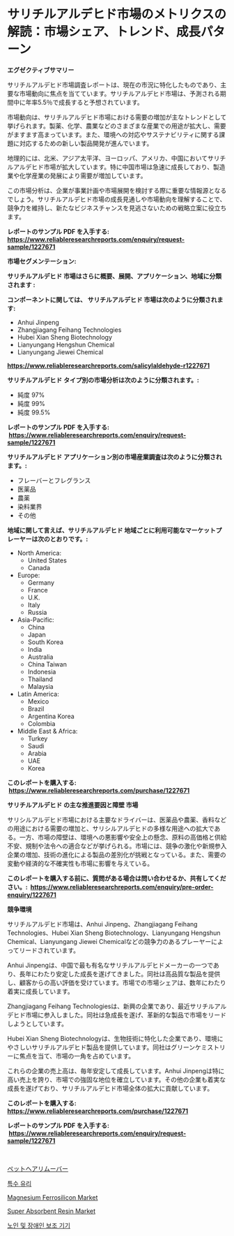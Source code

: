 <p><h1>サリチルアルデヒド市場のメトリクスの解読：市場シェア、トレンド、成長パターン</h1></p><p><strong>エグゼクティブサマリー</strong></p>
<p><p>サリチルアルデヒド市場調査レポートは、現在の市況に特化したものであり、主要な市場動向に焦点を当てています。サリチルアルデヒド市場は、予測される期間中に年率5.5％で成長すると予想されています。</p><p>市場動向は、サリチルアルデヒド市場における需要の増加が主なトレンドとして挙げられます。製薬、化学、農業などのさまざまな産業での用途が拡大し、需要がますます高まっています。また、環境への対応やサステナビリティに関する課題に対応するための新しい製品開発が進んでいます。</p><p>地理的には、北米、アジア太平洋、ヨーロッパ、アメリカ、中国においてサリチルアルデヒド市場が拡大しています。特に中国市場は急速に成長しており、製造業や化学産業の発展により需要が増加しています。</p><p>この市場分析は、企業が事業計画や市場展開を検討する際に重要な情報源となるでしょう。サリチルアルデヒド市場の成長見通しや市場動向を理解することで、競争力を維持し、新たなビジネスチャンスを見逃さないための戦略立案に役立ちます。</p></p>
<p><strong>レポートのサンプル PDF を入手する: <a href="https://www.reliableresearchreports.com/enquiry/request-sample/1227671">https://www.reliableresearchreports.com/enquiry/request-sample/1227671</a></strong></p>
<p><strong>市場セグメンテーション:</strong></p>
<p><strong> サリチルアルデヒド 市場はさらに概要、展開、アプリケーション、地域に分類されます :</strong></p>
<p><strong>コンポーネントに関しては、 サリチルアルデヒド 市場は次のように分類されます: &nbsp;</strong></p>
<p><ul><li>Anhui Jinpeng</li><li>Zhangjiagang Feihang Technologies</li><li>Hubei Xian Sheng Biotechnology</li><li>Lianyungang Hengshun Chemical</li><li>Lianyungang Jiewei Chemical</li></ul></p>
<p><strong><a href="https://www.reliableresearchreports.com/salicylaldehyde-r1227671">https://www.reliableresearchreports.com/salicylaldehyde-r1227671</a></strong></p>
<p><strong> サリチルアルデヒド タイプ別の市場分析は次のように分類されます。:</strong></p>
<p><ul><li>純度 97%</li><li>純度 99%</li><li>純度 99.5%</li></ul></p>
<p><strong>レポートのサンプル PDF を入手する: &nbsp;<a href="https://www.reliableresearchreports.com/enquiry/request-sample/1227671">https://www.reliableresearchreports.com/enquiry/request-sample/1227671</a></strong></p>
<p><strong> サリチルアルデヒド アプリケーション別の市場産業調査は次のように分類されます。:</strong></p>
<p><ul><li>フレーバーとフレグランス</li><li>医薬品</li><li>農薬</li><li>染料業界</li><li>その他</li></ul></p>
<p><strong>地域に関して言えば、サリチルアルデヒド 地域ごとに利用可能なマーケットプレーヤーは次のとおりです。:</strong></p>
<p><ul>
    <li>
        North America:
        <ul>
            <li>United States</li>
            <li>Canada</li>
        </ul>
    </li>
    <li>
        Europe:
        <ul>
            <li>Germany</li>
            <li>France</li>
            <li>U.K.</li>
            <li>Italy</li>
            <li>Russia</li>
        </ul>
    </li>
    <li>
        Asia-Pacific:
        <ul>
            <li>China</li>
            <li>Japan</li>
            <li>South Korea</li>
            <li>India</li>
            <li>Australia</li>
            <li>China Taiwan</li>
            <li>Indonesia</li>
            <li>Thailand</li>
            <li>Malaysia</li>
        </ul>
    </li>
    <li>
        Latin America:
        <ul>
            <li>Mexico</li>
            <li>Brazil</li>
            <li>Argentina Korea</li>
            <li>Colombia</li>
        </ul>
    </li>
    <li>
        Middle East & Africa:
        <ul>
            <li>Turkey</li>
            <li>Saudi</li>
            <li>Arabia</li>
            <li>UAE</li>
            <li>Korea</li>
        </ul>
    </li>
    </ul></p>
<p><strong>このレポートを購入する: &nbsp;<a href="https://www.reliableresearchreports.com/purchase/1227671">https://www.reliableresearchreports.com/purchase/1227671</a></strong></p>
<p><strong>サリチルアルデヒド の主な推進要因と障壁 市場</strong></p>
<p><p>サリシルアルデヒド市場における主要なドライバーは、医薬品や農薬、香料などの用途における需要の増加と、サリシルアルデヒドの多様な用途への拡大である。一方、市場の障壁は、環境への悪影響や安全上の懸念、原料の高価格と供給不安、規制や法令への適合などが挙げられる。市場には、競争の激化や新規参入企業の増加、技術の進化による製品の差別化が挑戦となっている。また、需要の変動や経済的な不確実性も市場に影響を与えている。</p></p>
<p><strong>このレポートを購入する前に、質問がある場合は問い合わせるか、共有してください。:&nbsp; <a href="https://www.reliableresearchreports.com/enquiry/pre-order-enquiry/1227671">https://www.reliableresearchreports.com/enquiry/pre-order-enquiry/1227671</a></strong></p>
<p><strong>競争環境</strong></p>
<p><p>サリチルアルデヒド市場は、Anhui Jinpeng、Zhangjiagang Feihang Technologies、Hubei Xian Sheng Biotechnology、Lianyungang Hengshun Chemical、Lianyungang Jiewei Chemicalなどの競争力のあるプレーヤーによってリードされています。</p><p>Anhui Jinpengは、中国で最も有名なサリチルアルデヒドメーカーの一つであり、長年にわたり安定した成長を遂げてきました。同社は高品質な製品を提供し、顧客からの高い評価を受けています。市場での市場シェアは、数年にわたり着実に成長しています。</p><p>Zhangjiagang Feihang Technologiesは、新興の企業であり、最近サリチルアルデヒド市場に参入しました。同社は急成長を遂げ、革新的な製品で市場をリードしようとしています。</p><p>Hubei Xian Sheng Biotechnologyは、生物技術に特化した企業であり、環境にやさしいサリチルアルデヒド製品を提供しています。同社はグリーンケミストリーに焦点を当て、市場の一角を占めています。</p><p>これらの企業の売上高は、毎年安定して成長しています。Anhui Jinpengは特に高い売上を誇り、市場での強固な地位を確立しています。その他の企業も着実な成長を遂げており、サリチルアルデヒド市場全体の拡大に貢献しています。</p></p>
<p><strong>このレポートを購入する: &nbsp; <a href="https://www.reliableresearchreports.com/purchase/1227671">https://www.reliableresearchreports.com/purchase/1227671</a></strong></p>
<p><strong>レポートのサンプル PDF を入手する: &nbsp;<a href="https://www.reliableresearchreports.com/enquiry/request-sample/1227671">https://www.reliableresearchreports.com/enquiry/request-sample/1227671</a></strong><strong></strong></p>
<p>&nbsp;</p>
<p><p><a href="https://medium.com/@chellamarie1962/%E3%83%9A%E3%83%83%E3%83%88%E3%81%AE%E6%AF%9B%E5%8F%96%E3%82%8A%E9%99%A4%E5%8E%BB%E6%A9%9F%E5%B8%82%E5%A0%B4%E3%81%AE%E8%A6%8F%E6%A8%A1-%E5%B9%B4%E5%B9%B3%E5%9D%87%E6%88%90%E9%95%B7%E7%8E%87-%E3%83%88%E3%83%AC%E3%83%B3%E3%83%89-2024%E5%B9%B4%E3%81%8B%E3%82%892030%E5%B9%B4-7efe2f2f22e3">ペットヘアリムーバー</a></p><p><a href="https://medium.com/@dudleyferry/%ED%8A%B9%EC%88%98%EC%9C%A0%EB%A6%AC-%EC%8B%9C%EC%9E%A5-%EC%A0%90%EC%9C%A0%EC%9C%A8-%EB%B3%80%ED%99%94-%EB%B0%8F-%EC%8B%9C%EC%9E%A5-%EC%84%B1%EC%9E%A5-%EB%8F%99%ED%96%A5-2024%EB%85%84-2031%EB%85%84-03ed96cb3f25">특수 유리</a></p><p><a href="https://www.linkedin.com/pulse/magnesium-ferrosilicon-market-research-report-provides-critical-ma5zc?trackingId=qKvDGwZa8leLjBEEqwuRIw%3D%3D">Magnesium Ferrosilicon Market</a></p><p><a href="https://www.linkedin.com/pulse/super-absorbent-resin-market-research-report-key-successful-3zztc?trackingId=Yek4WCMwq%2Fp9EaU3p1b00w%3D%3D">Super Absorbent Resin Market</a></p><p><a href="https://medium.com/@georgebesoiu20221/%EB%85%B8%EC%9D%B8-%EB%B0%8F-%EC%9E%A5%EC%95%A0%EC%9D%B8-%EB%B3%B4%EC%A1%B0%EA%B8%B0%EA%B8%B0-%EC%8B%9C%EC%9E%A5-%EC%8B%9C%EC%9E%A5-%EC%A0%90%EC%9C%A0%EC%9C%A8-%EC%8B%9C%EC%9E%A5-%ED%8A%B8%EB%A0%8C%EB%93%9C-%EB%B0%8F-%EB%AF%B8%EB%9E%98-%EC%84%B1%EC%9E%A5-%ED%83%90%EC%83%89-2e41f8290cae">노인 및 장애인 보조 기기</a></p></p>